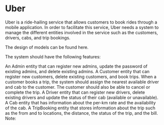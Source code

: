 # Uber

Uber is a ride-hailing service that allows customers to book rides through a mobile application. In order to facilitate this service, Uber needs a system to manage the different entities involved in the service such as the customers, drivers, cabs, and trip bookings.

The design of models can be found here.

The system should have the following features:

An Admin entity that can register new admins, update the password of existing admins, and delete existing admins.
A Customer entity that can register new customers, delete existing customers, and book trips. When a customer books a trip, the system should assign the nearest available driver and cab to the customer. The customer should also be able to cancel or complete the trip.
A Driver entity that can register new drivers, delete existing drivers and update the status of their cab (available or unavailable).
A Cab entity that has information about the per-km rate and the availability of the cab.
A TripBooking entity that stores information about the trip such as the from and to locations, the distance, the status of the trip, and the bill.
Note:
